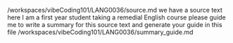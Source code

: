/workspaces/vibeCoding101/LANG0036/source.md we have a source text here 
I am a first year student taking a remedial English course
please guide me to write a summary for this source text and generate your guide in this file /workspaces/vibeCoding101/LANG0036/summary_guide.md